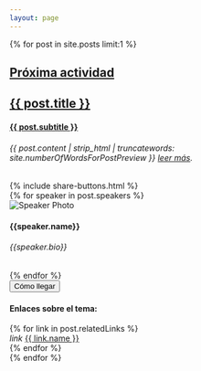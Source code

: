 ```yaml
--- 
layout: page 
--- 
```

{% for post in site.posts limit:1 %}
<div class="next-activity-container" style="background-image: url('{{ post.banner }}')">
  <div class="next-activity-main-info-container">
    <div class="next-activity-main-info-text-content">
      <h2>
        <a class="no-underline-link" href="{{ post.url }} ">Próxima actividad</a>
      </h2>
      <h2>
        <a class="no-underline-link" href="{{ post.url }} ">{{ post.title }}</a>
      </h2>
      <h4>
        <a class="no-underline-link" href="{{ post.url }} ">{{ post.subtitle }}</a>
      </h4>
      <h6>{{ post.content | strip_html | truncatewords: site.numberOfWordsForPostPreview }}
      <a href="{{ post.url }} "> leer más</a>.
      </h6>
      {% include share-buttons.html %}
    </div>
    <div class="next-activity-main-info-speakers">
      {% for speaker in post.speakers %}
      <div class="next-activity-speaker-content">
        <div class="next-activity-speaker-content-left">
          <img class="avatar" alt="Speaker Photo" src="{{speaker.photo}}">
        </div>
        <div class="next-activity-speaker-content-right">
          <h4>{{speaker.name}}</h4>
          <h6>{{speaker.bio}}</h6>
        </div>
      </div>
      {% endfor %}
      <div class="next-activity-map-button">
        <a href="{{ post.placeUrl }}" target="_blank">
          <button class="mdl-button mdl-js-button mdl-button--raised mdl-js-ripple-effect next-activity-content-button">Cómo llegar</button>
        </a>
      </div>
    </div>
    <div class="next-activity-main-info-related-links">
      <h4> Enlaces sobre el tema:</h4>
      <div class="mdl-grid">
      {% for link in post.relatedLinks %}
        <div class="mdl-cell mdl-cell--5-col related-link-card">
          <i class="material-icons">link</i>
          <a href="{{ link.url }}" target="_blank">{{ link.name }}</a>
        </div>
      {% endfor %}  
      </div>
    </div>
  </div>
</div>
{% endfor %}